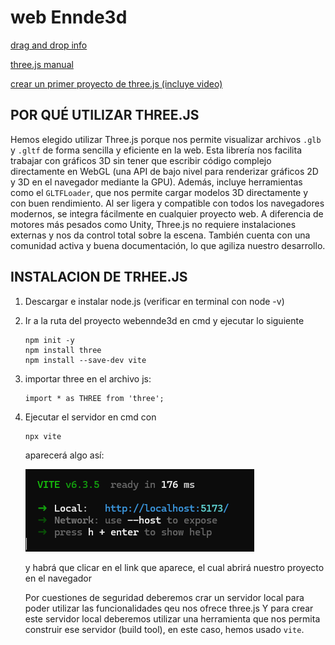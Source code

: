 # web Ennde3d

[drag and drop info](https://developer.mozilla.org/en-US/docs/Web/API/HTML_Drag_and_Drop_API/File_drag_and_drop)

[three.js manual](https://threejs.org/manual/#en/installation)

[crear un primer proyecto de three.js (incluye video)](https://threejs-journey.com/lessons/first-threejs-project)

## POR QUÉ UTILIZAR THREE.JS
Hemos elegido utilizar Three.js porque nos permite visualizar archivos `.glb` y `.gltf` de forma sencilla y eficiente en la web. Esta librería nos facilita trabajar con gráficos 3D sin tener que escribir código complejo directamente en WebGL (una API de bajo nivel para renderizar gráficos 2D y 3D en el navegador mediante la GPU). Además, incluye herramientas como el `GLTFLoader`, que nos permite cargar modelos 3D directamente y con buen rendimiento. Al ser ligera y compatible con todos los navegadores modernos, se integra fácilmente en cualquier proyecto web. A diferencia de motores más pesados como Unity, Three.js no requiere instalaciones externas y nos da control total sobre la escena. También cuenta con una comunidad activa y buena documentación, lo que agiliza nuestro desarrollo.


## INSTALACION DE TRHEE.JS

1. Descargar e instalar node.js (verificar en terminal con node -v)
2. Ir a la ruta del proyecto webennde3d en cmd y ejecutar lo siguiente
   ```
   npm init -y
   npm install three
   npm install --save-dev vite
   ```
3. importar three en el archivo js:
    ```
    import * as THREE from 'three';
    ```
4. Ejecutar el servidor en cmd con 
   ```
   npx vite
   ```
   aparecerá algo así: 
   
   ![imagen](/assets/readmeFiles/image1.png)

   y habrá que clicar en el link que aparece, el cual abrirá nuestro proyecto en el navegador



   Por cuestiones de seguridad deberemos crar un servidor local para poder utilizar las funcionalidades qeu nos ofrece three.js Y para crear este servidor local deberemos utilizar una herramienta que nos permita construir ese servidor (build tool), en este caso, hemos usado `vite`.


